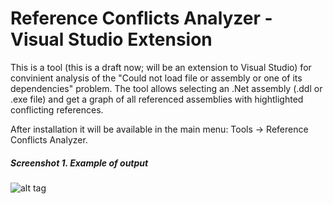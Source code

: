 # Reference Conflicts Analyzer - Visual Studio Extension

This is a tool (this is a draft now; will be an extension to Visual Studio) for convinient analysis of the "Could not load file or assembly or one of its dependencies" problem. The tool allows selecting an .Net assembly (.ddl or .exe file) and get a graph of all referenced assemblies with hightlighted conflicting references. 

After installation it will be available in the main menu: Tools -&gt; Reference Conflicts Analyzer.

##### Screenshot 1. Example of output
![alt tag](https://github.com/marss19/reference-conflicts-analyzer/blob/master/Docs/output.png)
